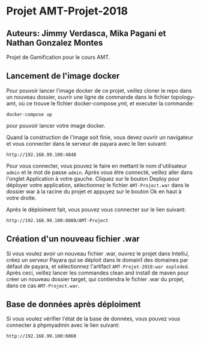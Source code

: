 # Projet AMT-Projet-2018

## Auteurs: Jimmy Verdasca, Mika Pagani et Nathan Gonzalez Montes

Projet de Gamification pour le cours AMT.

## Lancement de l'image docker

Pour pouvoir lancer l'image docker de ce projet, veillez cloner le repo dans un nouveau dossier, 
ouvrir une ligne de commande dans le fichier topology-amt, où ce trouve le fichier docker-compose.yml, 
et executer la commande:

```docker-compose up```

pour pouvoir lancer votre image docker.

Quand la construction de l'image soit finie, vous devez ouvrir un navigateur et vous connecter dans le 
serveur de payara avec le lien suivant:

```http://192.168.99.100:4848```

Pour vous connecter, vous pouvez le faire en mettant le nom d'utilisateur `admin` et le mot de passe `admin`.
Après vous être connecté, veillez aller dans l'onglet Application à votre gauche. Cliquez sur le bouton Deploy
pour déployer votre application, sélectionnez le fichier `AMT-Project.war` dans le dossier war à la racine du 
projet et appuyez sur le bouton Ok en haut à votre droite.

Après le déploiment fait, vous pouvez vous connecter sur le lien suivant:

```http://192.168.99.100:8080/AMT-Project```

## Création d'un nouveau fichier .war

Si vous voulez avoir un nouveau fichier .war, ouvrez le projet dans IntelliJ, créez un serveur Payara qui se 
déploit dans le domain1 des domaines par défaut de payara, et sélectionnez l'artifact `AMT-Projet-2018:war exploded`.
Après ceci, veillez lancer les commandes clean and install de maven pour créer un nouveau dossier target, qui 
contiendra le fichier .war du projet, dans ce cas `AMT-Project.war`.

## Base de données après déploiment

Si vous voulez vérifier l'état de la base de données, vous pouvez vous connecter à phpmyadmin avec le lien 
suivant:

```http://192.168.99.100:6060```
